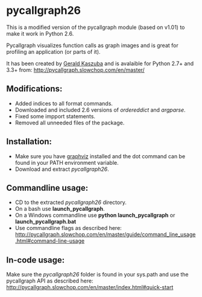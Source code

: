 **pycallgraph26**
=================

This is a modified version of the pycallgraph module (based on v1.01) to make it work in Python 2.6.

Pycallgraph visualizes function calls as graph images and is great for profiling an application (or parts of it).

It has been created by [Gerald Kaszuba](http://geraldkaszuba.com) and is avalaible for Python 2.7+ and 3.3+ from: http://pycallgraph.slowchop.com/en/master/

Modifications:
--------------
- Added indices to all format commands.
- Downloaded and included 2.6 versions of *ordereddict* and *argparse*.
- Fixed some impport statements.
- Removed all unneeded files of the package.

Installation:
-------------
- Make sure you have [graphviz](http://www.graphviz.org) installed and the dot command can be found in your PATH environment variable.
- Download and extract *pycallgraph26*.

Commandline usage:
------------------
- CD to the extracted *pycallgraph26* directory.
- On a bash use **launch_pycallgraph**.
- On a Windows commandline use **python launch_pycallgraph** or **launch_pycallgraph.bat**
- Use commandline flags as described here: http://pycallgraph.slowchop.com/en/master/guide/command_line_usage.html#command-line-usage


In-code usage:
--------------
Make sure the *pycallgraph26* folder is found in your sys.path and use the pycallgraph API as described here:
http://pycallgraph.slowchop.com/en/master/index.html#quick-start